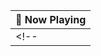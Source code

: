 | 🎵 Now Playing |
| -------------- |
| <!--           | <a href="https://status.nmoo.dev/now-playing?open"><img src="https://status.nmoo.dev/now-playing" width="540" height="64"></a> | --> |
